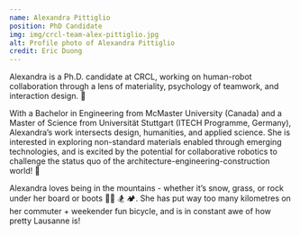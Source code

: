 ```yaml
---
name: Alexandra Pittiglio
position: PhD Candidate
img: img/crcl-team-alex-pittiglio.jpg
alt: Profile photo of Alexandra Pittiglio
credit: Eric Duong
---
```

Alexandra is a Ph.D. candidate at CRCL, working on human-robot collaboration through a lens of materiality, psychology of teamwork, and interaction design. 🤖

With a Bachelor in Engineering from McMaster University (Canada) and a Master of Science from Universität Stuttgart (ITECH Programme, Germany), Alexandra’s work intersects design, humanities, and applied science. She is interested in exploring non-standard materials enabled through emerging technologies, and is excited by the potential for collaborative robotics to challenge the status quo of the architecture-engineering-construction world! 🚀

Alexandra loves being in the mountains - whether it’s snow, grass, or rock under her board or boots 🚵‍♀️ 🏂 🏕️. She has put way too many kilometres on her commuter + weekender fun bicycle, and is in constant awe of how pretty Lausanne is!